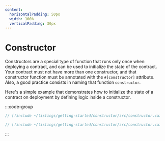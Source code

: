 ```yaml
---
content:
  horizontalPadding: 50px
  width: 100%
  verticalPadding: 30px
---
```


# Constructor

Constructors are a special type of function that runs only once when deploying a contract, and can be used to initialize the state of the contract. Your contract must not have more than one constructor, and that constructor function must be annotated with the `#[constructor]` attribute. Also, a good practice consists in naming that function `constructor`.

Here's a simple example that demonstrates how to initialize the state of a contract on deployment by defining logic inside a constructor.

:::code-group

```rust [contract]
// [!include ~/listings/getting-started/constructor/src/constructor.cairo:contract]
```

```rust [tests]
// [!include ~/listings/getting-started/constructor/src/constructor.cairo:tests]
```

:::
